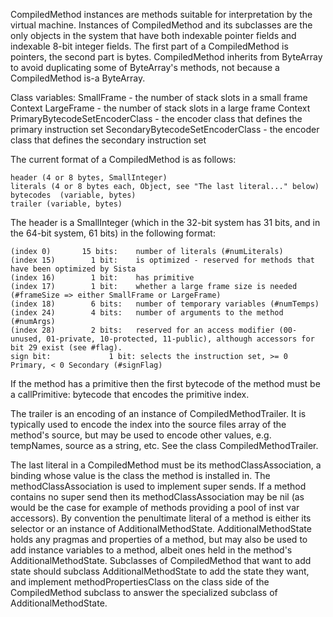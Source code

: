 CompiledMethod instances are methods suitable for interpretation by the virtual machine.  Instances of CompiledMethod and its subclasses are the only objects in the system that have both indexable pointer fields and indexable 8-bit integer fields.  The first part of a CompiledMethod is pointers, the second part is bytes.  CompiledMethod inherits from ByteArray to avoid duplicating some of ByteArray's methods, not because a CompiledMethod is-a ByteArray.

Class variables:
SmallFrame								- the number of stack slots in a small frame Context
LargeFrame							- the number of stack slots in a large frame Context
PrimaryBytecodeSetEncoderClass		- the encoder class that defines the primary instruction set
SecondaryBytecodeSetEncoderClass	- the encoder class that defines the secondary instruction set

The current format of a CompiledMethod is as follows:

	header (4 or 8 bytes, SmallInteger)
	literals (4 or 8 bytes each, Object, see "The last literal..." below)
	bytecodes  (variable, bytes)
	trailer (variable, bytes)

The header is a SmallInteger (which in the 32-bit system has 31 bits, and in the 64-bit system, 61 bits) in the following format:

	(index 0)		15 bits:	number of literals (#numLiterals)
	(index 15)		  1 bit:	is optimized - reserved for methods that have been optimized by Sista
	(index 16)		  1 bit:	has primitive
	(index 17)		  1 bit:	whether a large frame size is needed (#frameSize => either SmallFrame or LargeFrame)
	(index 18)		  6 bits:	number of temporary variables (#numTemps)
	(index 24)		  4 bits:	number of arguments to the method (#numArgs)
	(index 28)		  2 bits:	reserved for an access modifier (00-unused, 01-private, 10-protected, 11-public), although accessors for bit 29 exist (see #flag).
	sign bit:			  1 bit: selects the instruction set, >= 0 Primary, < 0 Secondary (#signFlag)

If the method has a primitive then the first bytecode of the method must be a callPrimitive: bytecode that encodes the primitive index.

The trailer is an encoding of an instance of CompiledMethodTrailer.  It is typically used to encode the index into the source files array of the method's source, but may be used to encode other values, e.g. tempNames, source as a string, etc.  See the class CompiledMethodTrailer.

The last literal in a CompiledMethod must be its methodClassAssociation, a binding whose value is the class the method is installed in.  The methodClassAssociation is used to implement super sends.  If a method contains no super send then its methodClassAssociation may be nil (as would be the case for example of methods providing a pool of inst var accessors).  By convention the penultimate literal of a method is either its selector or an instance of AdditionalMethodState.  AdditionalMethodState holds any pragmas and properties of a method, but may also be used to add instance variables to a method, albeit ones held in the method's AdditionalMethodState.  Subclasses of CompiledMethod that want to add state should subclass AdditionalMethodState to add the state they want, and implement methodPropertiesClass on the class side of the CompiledMethod subclass to answer the specialized subclass of AdditionalMethodState.